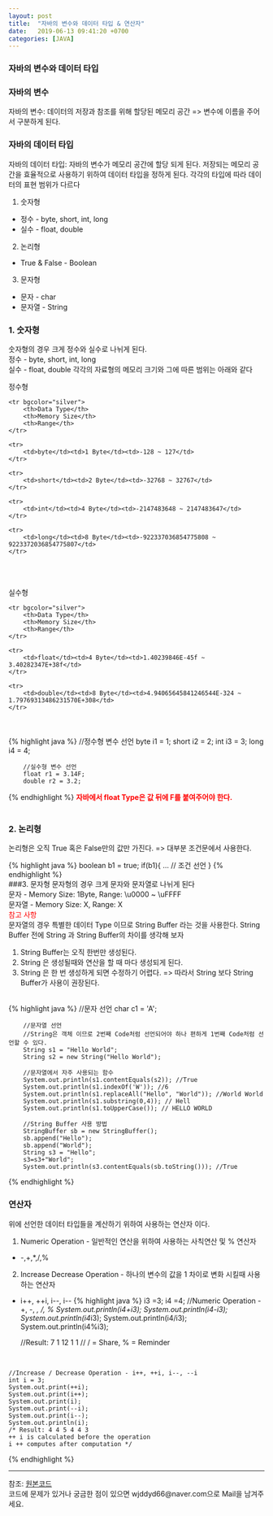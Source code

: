 ```yaml
---
layout: post
title:  "자바의 변수와 데이터 타입 & 연산자"
date:   2019-06-13 09:41:20 +0700
categories: [JAVA]
---
```


### 자바의 변수와 데이터 타입
### 자바의 변수
자바의 변수: 데이터의 저장과 참조를 위해 할당된 메모리 공간 => 변수에 이름을 주어서 구분하게 된다.
### 자바의 데이터 타입
자바의 데이터 타입: 자바의 변수가 메모리 공간에 할당 되게 된다. 저장되는 메모리 공간을 효율적으로 사용하기 위하여 데이터 타입을 정하게 된다. 각각의 타입에 따라 데이터의 표현 범위가 다르다

1. 숫자형
  - 정수 - byte, short, int, long
  - 실수 - float, double
2. 논리형
 - True & False - Boolean
3. 문자형
 - 문자 - char
 - 문자열 - String

### 1. 숫자형
숫자형의 경우 크게 정수와 실수로 나뉘게 된다.<br>
정수 - byte, short, int, long<br>
실수 - float, double
각각의 자료형의 메모리 크기와 그에 따른 범위는 아래와 같다<br>

정수형
<table align="center">

	<tr bgcolor="silver">	
		<th>Data Type</th>
		<th>Memory Size</th>
		<th>Range</th>
	</tr>
	
	<tr>
		<td>byte</td><td>1 Byte</td><td>-128 ~ 127</td>
	</tr>
	
	<tr>
		<td>short</td><td>2 Byte</td><td>-32768 ~ 32767</td>
	</tr>
	
	<tr>
		<td>int</td><td>4 Byte</td><td>-2147483648 ~ 2147483647</td>
	</tr>
	
	<tr>
		<td>long</td><td>8 Byte</td><td>-922337036854775808 ~ 9223372036854775807</td>
	</tr>
</table>
<br>

실수형
<table align="center">

	<tr bgcolor="silver">	
		<th>Data Type</th>
		<th>Memory Size</th>
		<th>Range</th>
	</tr>
	
	<tr>
		<td>float</td><td>4 Byte</td><td>1.40239846E-45f ~ 3.40282347E+38f</td>
	</tr>
	
	<tr>
		<td>double</td><td>8 Byte</td><td>4.94065645841246544E-324 ~ 1.79769313486231570E+308</td>
	</tr>
</table>
<br>
{% highlight java %}
		//정수형 변수 선언		
		byte i1 = 1;
		short i2 = 2;
		int i3 = 3;
		long i4 = 4;
		
		//실수형 변수 선언
		float r1 = 3.14F;
		double r2 = 3.2;
{% endhighlight %}
<span style ="color: red">**자바에서 float Type은 값 뒤에 F를 붙여주어야 한다.**</span><br><br>
### 2. 논리형
논리형은 오직 True 혹은 False만의 값만 가진다. => 대부분 조건문에서 사용한다.

{% highlight java %}
boolean b1 = true;
if(b1){
... // 조건 선언
}
{% endhighlight %}
<br>
###3. 문자형
문자형의 경우 크게 문자와 문자열로 나뉘게 된다<br>
문자 - Memory Size: 1Byte, Range: \u0000 ~ \uFFFF<br>
문자열 - Memory Size: X, Range: X  
<span style ="color: red">참고 사항</span>  
문자열의 경우 특별한 데이터 Type 이므로 String Buffer 라는 것을 사용한다. String Buffer 전에 String 과 String Buffer의 차이를 생각해 보자  
1. String Buffer는 오직 한번만 생성된다.
2. String 은 생성될때와 연산을 할 때 마다 생성되게 된다.
3. String 은 한 번 생성하게 되면 수정하기 어렵다.
=> 따라서 String 보다 String Buffer가 사용이 권장된다.
<br>
{% highlight java %}
		//문자 선언
		char c1 = 'A';
		
		//문자열 선언
		//String은 객체 이므로 2번째 Code처럼 선언되어야 하나 편하게 1번째 Code처럼 선언할 수 있다.
		String s1 = "Hello World";
		String s2 = new String("Hello World");
		
		//문자열에서 자주 사용되는 함수	
		System.out.println(s1.contentEquals(s2)); //True
		System.out.println(s1.indexOf('W')); //6
		System.out.println(s1.replaceAll("Hello", "World")); //World World
		System.out.println(s1.substring(0,4)); // Hell
		System.out.println(s1.toUpperCase()); // HELLO WORLD
		
		//String Buffer 사용 방법
		StringBuffer sb = new StringBuffer();
		sb.append("Hello");
		sb.append("World");
		String s3 = "Hello";
		s3=s3+"World";
		System.out.println(s3.contentEquals(sb.toString())); //True
{% endhighlight %}

### 연산자
위에 선언한 데이터 타입들을 계산하기 위하여 사용하는 연산자 이다.  
1. Numeric Operation - 일반적인 연산을 위하여 사용하는 사칙연산 및 % 연산자
 - -,+,*,/,%
2. Increase Decrease Operation - 하나의 변수의 값을 1 차이로 변화 시킬때 사용하는 연산자
 - i++, ++i, i--, i--
    {% highlight java %}
    	i3 =3;
    	i4 =4;
    	//Numeric Operation - +, -, *, /, %
    	System.out.println(i4+i3);
    	System.out.println(i4-i3);
    	System.out.println(i4*i3);
    	System.out.println(i4/i3);
    	System.out.println(i4%i3);

  	//Result: 7 1 12 1 1
  	// / = Share, % = Reminder


  ​	

  	//Increase / Decrease Operation - i++, ++i, i--, --i
  	int i = 3;
  	System.out.print(++i);
  	System.out.print(i++);
  	System.out.print(i);
  	System.out.print(--i);
  	System.out.print(i--);
  	System.out.println(i);
  	/* Result: 4 4 5 4 4 3
  	++ i is calculated before the operation
  	i ++ computes after computation */
  {% endhighlight %}
  <br>
<hr>
참조: <a href="https://github.com/wjddyd66/JAVA/blob/master/Basic/Type.java">원본코드</a><br>
코드에 문제가 있거나 궁금한 점이 있으면 wjddyd66@naver.com으로  Mail을 남겨주세요.

